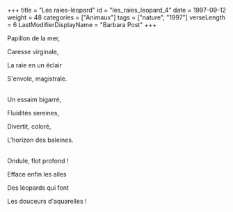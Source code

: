 +++
title = "Les raies-léopard"
id = "les_raies_leopard_4"
date = 1997-09-12
weight = 48
categories = ["Animaux"]
tags = ["nature", "1997"]
verseLength = 6
LastModifierDisplayName = "Barbara Post"
+++

Papillon de la mer,

Caresse virginale,

La raie en un éclair

S'envole, magistrale.

 \
Un essaim bigarré,

Fluidités sereines,

Divertit, coloré,

L'horizon des baleines.

 \
Ondule, flot profond !

Efface enfin les ailes

Des léopards qui font

Les douceurs d'aquarelles !
